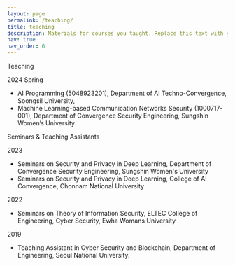 ```yaml
---
layout: page
permalink: /teaching/
title: teaching
description: Materials for courses you taught. Replace this text with your description.
nav: true
nav_order: 6
---
```


Teaching

2024 Spring
  - AI Programming (5048923201), Department of AI Techno-Convergence, Soongsil University, 
  - Machine Learning-based Communication Networks Security (1000717-001), Department of Convergence Security Engineering, Sungshin Women’s University




Seminars & Teaching Assistants

2023
  - Seminars on Security and Privacy in Deep Learning, Department of Convergence Security Engineering, Sungshin Women's University
  - Seminars on Security and Privacy in Deep Learning, College of AI Convergence, Chonnam National University

2022
  - Seminars on Theory of Information Security, ELTEC College of Engineering, Cyber Security, Ewha Womans University

2019
  - Teaching Assistant in Cyber Security and Blockchain, Department of Engineering, Seoul National University.
